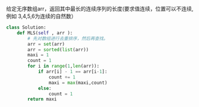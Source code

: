 给定无序数组arr，返回其中最长的连续序列的长度(要求值连续，位置可以不连续,例如 3,4,5,6为连续的自然数） 

```python
class Solution:
    def MLS(self , arr ):
        # 先对数组进行去重排序，然后再查找。
        arr = set(arr)
        arr = sorted(list(arr))
        maxi = 1
        count = 1
        for i in range(1,len(arr)):
            if arr[i] - 1 == arr[i-1]:
                count += 1
                maxi = max(maxi,count)
            else:
                count = 1
        return maxi
```

  